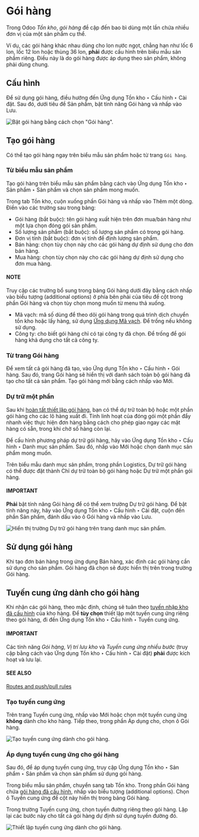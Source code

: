 # Gói hàng

Trong Odoo *Tồn kho*, *gói hàng* đề cập đến bao bì dùng một lần chứa nhiều đơn vị của một sản phẩm cụ thể.

Ví dụ, các gói hàng khác nhau dùng cho lon nước ngọt, chẳng hạn như lốc 6 lon, lốc 12 lon hoặc thùng 36 lon, **phải** được cấu hình trên biểu mẫu sản phẩm riêng. Điều này là do gói hàng được áp dụng theo sản phẩm, không phải dùng chung.

## Cấu hình

Để sử dụng gói hàng, điều hướng đến Ứng dụng Tồn kho ‣ Cấu hình ‣ Cài đặt. Sau đó, dưới tiêu đề Sản phẩm, bật tính năng Gói hàng và nhấp vào Lưu.

![Bật gói hàng bằng cách chọn "Gói hàng".](applications/inventory_and_mrp/inventory/product_management/configure/packaging/enable-packagings.png)

<a id="inventory-product-management-packaging-setup"></a>

## Tạo gói hàng

Có thể tạo gói hàng ngay trên biểu mẫu sản phẩm hoặc từ trang `Gói hàng`.

### Từ biểu mẫu sản phẩm

Tạo gói hàng trên biểu mẫu sản phẩm bằng cách vào Ứng dụng Tồn kho ‣ Sản phẩm ‣ Sản phẩm và chọn sản phẩm mong muốn.

Trong tab Tồn kho, cuộn xuống phần Gói hàng và nhấp vào Thêm một dòng. Điền vào các trường sau trong bảng:

- Gói hàng (bắt buộc): tên gói hàng xuất hiện trên đơn mua/bán hàng như một lựa chọn đóng gói sản phẩm.
- Số lượng sản phẩm (bắt buộc): số lượng sản phẩm có trong gói hàng.
- Đơn vị tính (bắt buộc): đơn vị tính để định lượng sản phẩm.
- Bán hàng: chọn tùy chọn này cho các gói hàng dự định sử dụng cho đơn bán hàng.
- Mua hàng: chọn tùy chọn này cho các gói hàng dự định sử dụng cho đơn mua hàng.

#### NOTE
Truy cập các trường bổ sung trong bảng Gói hàng dưới đây bằng cách nhấp vào biểu tượng <i class="oi oi-settings-adjust"></i> (additional options) ở phía bên phải của tiêu đề cột trong phần Gói hàng và chọn tùy chọn mong muốn từ menu thả xuống.

- Mã vạch: mã số dùng để theo dõi gói hàng trong quá trình dịch chuyển tồn kho hoặc lấy hàng, sử dụng [Ứng dụng Mã vạch](../../../barcode/operations/receipts_deliveries.md#barcode-operations-intro). Để trống nếu không sử dụng.
- Công ty: cho biết gói hàng chỉ có tại công ty đã chọn. Để trống để gói hàng khả dụng cho tất cả công ty.

### Từ trang Gói hàng

Để xem tất cả gói hàng đã tạo, vào Ứng dụng Tồn kho ‣ Cấu hình ‣ Gói hàng. Sau đó, trang Gói hàng sẽ hiển thị với danh sách toàn bộ gói hàng đã tạo cho tất cả sản phẩm. Tạo gói hàng mới bằng cách nhấp vào Mới.

### Dự trữ một phần

Sau khi [hoàn tất thiết lập gói hàng](#inventory-product-management-packaging-setup), bạn có thể dự trữ toàn bộ hoặc một phần gói hàng cho các lô hàng xuất đi. Tính linh hoạt của đóng gói một phần đẩy nhanh việc thực hiện đơn hàng bằng cách cho phép giao ngay các mặt hàng có sẵn, trong khi chờ số hàng còn lại.

Để cấu hình phương pháp dự trữ gói hàng, hãy vào Ứng dụng Tồn kho ‣ Cấu hình ‣ Danh mục sản phẩm. Sau đó, nhấp vào Mới hoặc chọn danh mục sản phẩm mong muốn.

Trên biểu mẫu danh mục sản phẩm, trong phần Logistics, Dự trữ gói hàng có thể được đặt thành Chỉ dự trữ toàn bộ gói hàng hoặc Dự trữ một phần gói hàng.

#### IMPORTANT
**Phải** bật tính năng Gói hàng để có thể xem trường Dự trữ gói hàng. Để bật tính năng này, hãy vào Ứng dụng Tồn kho ‣ Cấu hình ‣ Cài đặt, cuộn đến phần Sản phẩm, đánh dấu vào ô Gói hàng và nhấp vào Lưu.

![Hiển thị trường Dự trữ gói hàng trên trang danh mục sản phẩm.](applications/inventory_and_mrp/inventory/product_management/configure/packaging/reserve-packaging.png)

## Sử dụng gói hàng

Khi tạo đơn bán hàng trong ứng dụng Bán hàng, xác định các gói hàng cần sử dụng cho sản phẩm. Gói hàng đã chọn sẽ được hiển thị trên  trong trường Gói hàng.

<a id="inventory-product-management-packaging-route"></a>

## Tuyến cung ứng dành cho gói hàng

Khi nhận các gói hàng, theo mặc định, chúng sẽ tuân theo [tuyến nhập kho đã cấu hình](../../shipping_receiving/daily_operations.md) của kho hàng. Để **tùy chọn** thiết lập một tuyến cung ứng riêng theo gói hàng, đi đến Ứng dụng Tồn kho ‣ Cấu hình ‣ Tuyến cung ứng.

#### IMPORTANT
Các tính năng *Gói hàng*, *Vị trí lưu kho* và *Tuyến cung ứng nhiều bước* (truy cập bằng cách vào Ứng dụng Tồn kho ‣ Cấu hình ‣ Cài đặt) **phải** được kích hoạt và lưu lại.

#### SEE ALSO
[Routes and push/pull rules](../../shipping_receiving/daily_operations/use_routes.md)

### Tạo tuyến cung ứng

Trên trang Tuyến cung ứng, nhấp vào Mới hoặc chọn một tuyến cung ứng **không** dành cho kho hàng. Tiếp theo, trong phần Áp dụng cho, chọn ô Gói hàng.

![Tạo tuyến cung ứng dành cho gói hàng.](applications/inventory_and_mrp/inventory/product_management/configure/packaging/route.png)

<a id="inventory-product-management-route-on-packaging"></a>

### Áp dụng tuyến cung ứng cho gói hàng

Sau đó, để áp dụng tuyến cung ứng, truy cập Ứng dụng Tồn kho ‣ Sản phẩm ‣ Sản phẩm và chọn sản phẩm sử dụng gói hàng.

Trong biểu mẫu sản phẩm, chuyển sang tab Tồn kho. Trong phần Gói hàng chứa [gói hàng đã cấu hình](#inventory-product-management-packaging-setup), nhấp vào biểu tượng <i class="oi oi-settings-adjust"></i> (additional options). Chọn ô Tuyến cung ứng để cột này hiển thị trong bảng Gói hàng.

Trong trường Tuyến cung ứng, chọn tuyến đường riêng theo gói hàng. Lặp lại các bước này cho tất cả gói hàng dự định sử dụng tuyến đường đó.

![Thiết lập tuyến cung ứng dành cho gói hàng.](applications/inventory_and_mrp/inventory/product_management/configure/packaging/apply-route.png)
